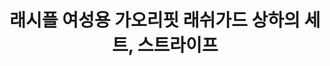 ---
title: 래시플 여성용 가오리핏 래쉬가드 상하의 세트, 스트라이프
price: 26,800
stars: 4.5
reviews: (417)
image_url: https://thumbnail9.coupangcdn.com/thumbnails/remote/230x230ex/image/product/image/vendoritem/2019/10/14/3535211305/af9c57d0-5744-4599-9579-946f0db35330.jpg
---